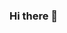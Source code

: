 ### Hi there 👋

<!--
**Anoushka21/Anoushka21** is a ✨ _special_ ✨ repository because its `README.md` (this file) appears on your GitHub profile.

Here are some ideas to get you started:

🔭 I’m currently pursuing a MS in Computer Science @NYU Courant 
🌱 My interests include Computer Vision, NLP and software Engineering
:computer: I have previously interned at Western Digital, Samsung and Knowlarity and have worked on Machine Learning and Firmware Verification projects.
🤔 I’m looking for help with ...
💬 Ask me about ...
- 📫 How to reach me: ...
- 😄 Pronouns: ...
- ⚡ Fun fact: ...
-->
